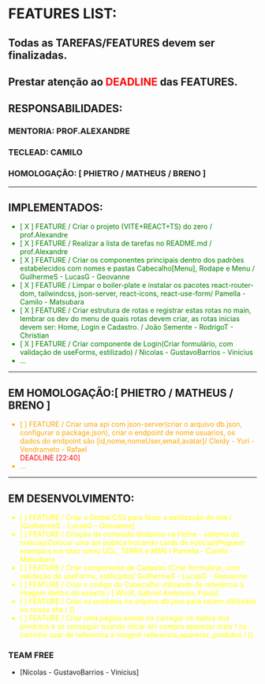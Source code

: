 # FEATURES LIST:

## Todas as TAREFAS/FEATURES devem ser finalizadas.
## Prestar atenção ao <span style="color:red">DEADLINE</span> das FEATURES. 
## RESPONSABILIDADES:
### MENTORIA: PROF.ALEXANDRE
### TECLEAD: CAMILO
### HOMOLOGAÇÃO: [ PHIETRO / MATHEUS / BRENO ]

---
## IMPLEMENTADOS:
<ul style="color:green">
<li>[ X ] FEATURE / Criar o projeto (VITE+REACT+TS) do zero / prof.Alexandre </li>
<li>[ X ] FEATURE / Realizar a lista de tarefas no README.md / prof.Alexandre </li>
<li>[ X ] FEATURE / Criar os componentes principais dentro dos padrões estabelecidos com nomes e pastas Cabecalho[Menu], Rodape e Menu /  GuilhermeS - LucasG - Geovanne  </li>
<li>[ X ] FEATURE / Limpar o boiler-plate e instalar os pacotes react-router-dom, tailwindcss, json-server, react-icons, react-use-form/ Pamella - Camilo - Matsubara </li> 
<li>[ X ] FEATURE / Criar estrutura de rotas e registrar estas rotas no main, lembrar os dev do menu de quais rotas devem criar, as rotas inicias devem ser: Home, Login e Cadastro. /  João Semente - RodrigoT - Christian </li>
<li>[ X ] FEATURE / Criar componente de Login(Criar formulário, com validação de useForms, estilizado) / Nicolas - GustavoBarrios - Vinicius    </li>
	<li> ...</li>
</ul>

---
## EM HOMOLOGAÇÃO:[ PHIETRO / MATHEUS / BRENO ]
<ul style="color:orange">


<li>[   ] FEATURE / Criar uma api com json-server(criar o arquivo db.json, configurar o package.json), criar o endpoint de nome usuarios, os dados do endpoint são [id,nome,nomeUser,email,avatar]/  Cleidy - Yuri - Vendrameto - Rafael </li><span style="color:red">DEADLINE [22:40]</span>
   <li> ...</li>
</ul>

---
## EM DESENVOLVIMENTO:
<ul style="color:yellow">

<li>[   ] FEATURE / Criar o Global.CSS para fazer a estilização do site / [GuilhermeS - LucasG - Geovanne]</li>
<li>[   ] FEATURE / Criação de conteúdo dinâmico na Home - sistema de notícias(Colocar uma api publica trocando cards de noticias)Peguem exemplos em sites como UOL, TERRA e MSN /  Pamella - Camilo - Matsubara   </li>
<li>[   ] FEATURE / Criar componente de Cadastro (Criar formulário, com validação de useForms, estilizado)/  GuilhermeS - LucasG - Geovanne </li>
<li>[   ] FEATURE / Criar o codigo do Cabeçalho utilizando de referência a imagem dentro do asserts / [ Wiclif, Gabriel Ambrosio, Paulo] </li>
<li>[   ] FEATURE / Criar os produtos no arquivo db.json para serem utilizados no nosso site / []</li>
<li>[   ] FEATURE / Criar uma página aonde ira carregar os dados dos produtos e se conseguir quando clicar em compra aparecer mais 1 no carrinho usar de referencia a imagem referencia_aparecer_produtos / []</li>
</ul>


### TEAM FREE
- [Nicolas - GustavoBarrios - Vinicius]

